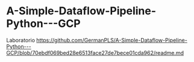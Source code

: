# A-Simple-Dataflow-Pipeline-Python---GCP 

Laboratorio https://github.com/GermanPLS/A-Simple-Dataflow-Pipeline-Python---GCP/blob/70ebdf069bed28e6513face27de7bece01cda962/readme.md
